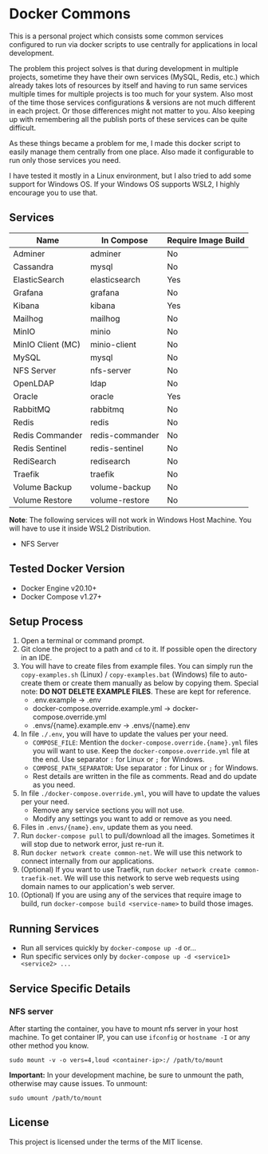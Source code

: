 # Docker Commons

This is a personal project which consists some common services configured to run via docker scripts to use centrally for applications in local development.

The problem this project solves is that during development in multiple projects, sometime they have their own services (MySQL, Redis, etc.) which already takes lots of resources by itself and having to run same services multiple times for multiple projects is too much for your system. Also most of the time those services configurations & versions are not much different in each project. Or those differences might not matter to you. Also keeping up with remembering all the publish ports of these services can be quite difficult.

As these things became a problem for me, I made this docker script to easily manage them centrally from one place. Also made it configurable to run only those services you need.

I have tested it mostly in a Linux environment, but I also tried to add some support for Windows OS. If your Windows OS supports WSL2, I highly encourage you to use that.


## Services

Name                | In Compose      | Require Image Build
--------------------|-----------------|--------------------
Adminer             | adminer         | No
Cassandra           | mysql           | No
ElasticSearch       | elasticsearch   | Yes
Grafana             | grafana         | No
Kibana              | kibana          | Yes
Mailhog             | mailhog         | No
MinIO               | minio           | No
MinIO Client (MC)   | minio-client    | No
MySQL               | mysql           | No
NFS Server          | nfs-server      | No
OpenLDAP            | ldap            | No
Oracle              | oracle          | Yes
RabbitMQ            | rabbitmq        | No
Redis               | redis           | No
Redis Commander     | redis-commander | No
Redis Sentinel      | redis-sentinel  | No
RediSearch          | redisearch      | No
Traefik             | traefik         | No
Volume Backup       | volume-backup   | No
Volume Restore      | volume-restore  | No

**Note**: The following services will not work in Windows Host Machine. You will have to use it inside WSL2 Distribution.
* NFS Server


## Tested Docker Version

- Docker Engine v20.10+
- Docker Compose v1.27+


## Setup Process

1. Open a terminal or command prompt.
1. Git clone the project to a path and `cd` to it. If possible open the directory in an IDE.
1. You will have to create files from example files. You can simply run the `copy-examples.sh` (Linux) / `copy-examples.bat` (Windows) file to auto-create them or create them manually as below by copying them. Special note: **DO NOT DELETE EXAMPLE FILES**. These are kept for reference.
    * .env.example -> .env
    * docker-compose.override.example.yml -> docker-compose.override.yml
    * .envs/{name}.example.env -> .envs/{name}.env
1. In file `./.env`, you will have to update the values per your need.
    * `COMPOSE_FILE`: Mention the `docker-compose.override.{name}.yml` files you will want to use. Keep the `docker-compose.override.yml` file at the end. Use separator `:` for Linux or `;` for Windows.
    * `COMPOSE_PATH_SEPARATOR`: Use separator `:` for Linux or `;` for Windows.
    * Rest details are written in the file as comments. Read and do update as you need.
1. In file `./docker-compose.override.yml`, you will have to update the values per your need.
    * Remove any service sections you will not use.
    * Modify any settings you want to add or remove as you need.
1. Files in `.envs/{name}.env`, update them as you need.
1. Run `docker-compose pull` to pull/download all the images. Sometimes it will stop due to network error, just re-run it.
1. Run `docker network create common-net`. We will use this network to connect internally from our applications.
1. (Optional) If you want to use Traefik, run `docker network create common-traefik-net`. We will use this network to serve web requests using domain names to our application's web server.
1. (Optional) If you are using any of the services that require image to build, run `docker-compose build <service-name>` to build those images.


## Running Services

* Run all services quickly by `docker-compose up -d` or...
* Run specific services only by `docker-compose up -d <service1> <service2> ...`


## Service Specific Details

### NFS server

After starting the container, you have to mount nfs server in your host machine. To get container IP, you can use `ifconfig` or `hostname -I` or any other method you know.

```
sudo mount -v -o vers=4,loud <container-ip>:/ /path/to/mount
```

**Important:** In your development machine, be sure to unmount the path, otherwise may cause issues. To unmount:

```
sudo umount /path/to/mount
```

## License

This project is licensed under the terms of the MIT license.
